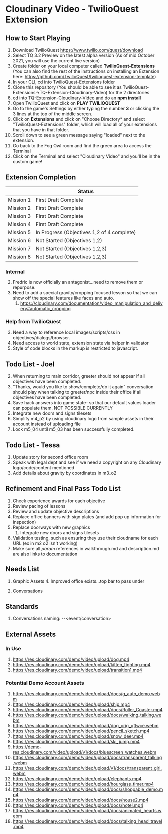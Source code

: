 # Cloudinary Video - TwilioQuest Extension

## How to Start Playing

1. Download TwilioQuest https://www.twilio.com/quest/download
2. Select TQ 3.2 Preview on the latest alpha version (As of mid October 2021, you will use the current live version)
3. Create folder on your local computer called **TwilioQuest-Extensions** (You can also find the rest of the instructions on installing an Extension here: https://github.com/TwilioQuest/twilioquest-extension-template)
4. In your CLI, cd into TwilioQuest-Extensions folder
5. Clone this repository (You should be able to see it as TwilioQuest-Extensions->TQ-Extension-Cloudinary-Video) for the 2 directories
6. cd into TQ-Extension-Cloudinary-Video and do an **npm install**
7. Open TwilioQuest and click on **PLAY TWILIOQUEST**
8. Go to the game's Settings by either typing the number **3** or clicking the 3 lines at the top of the middle screen.
9. Click on **Extensions** and click on "Choose Directory* and select "TwilioQuest-Extensions" folder, which will load all of your extensions that you have in that folder.
10. Scroll down to see a green message saying "loaded" next to the extension.
11. Go back to the Fog Owl room and find the green area to access the Terminal
12. Click on the Terminal and select "Cloudinary Video" and you'll be in the custom game!

## Extension Completion

|  | Status |
| --- | --- |
|Mission 1|First Draft Complete|
|Mission 2|First Draft Complete|
|Mission 3|First Draft Complete|
|Mission 4|First Draft Complete|
|Mission 5|In Progress (Objectives 1,2 of 4 complete)|
|Mission 6|Not Started (Objectives 1,2)|
|Mission 7|Not Started (Objectives 1,2,3)|
|Mission 8|Not Started (Objectives 1,2,3)|


### Internal
2. Fredric is now officially an antagonist...need to remove them or repurpose.
3. Need to add a special gravity/cropping focused lesson so that we can show off the special features like faces and auto.
   1. https://cloudinary.com/documentation/video_manipulation_and_delivery#automatic_cropping
### Help from TwilioQuest
3. Need a way to reference local images/scripts/css in objectives/dialogs/browser.
4. Need access to world state, extension state via helper in validator
5. Style of code blocks in the markup is restricted to javascript.

## Todo List - Joel
2. When returning to main corridor, greeter should not appear if all objectives have been completed.
3. "Thanks, would you like to show/complete/do it again" conversation should play when talking to greeter/npc inside their office if all objectives have been completed.
4. Save hack answers into game state- so that our default values loader can populate them. NOT POSSIBLE CURRENTLY
5. Integrate new doors and signs tilesets
6. Simplify m4_o2 by using cloudinary logo from sample assets in their account instead of uploading file 
7. Lock m5_04 until m5_03 has been successfully completed.

## Todo List - Tessa
1. Update story for second office room
2. Speak with legal dept and see if we need a copyright on any Cloudinary logo/code/content mentioned
3. Add details about gravity by coordinates in m3_o2

## Refinement and Final Pass Todo List
1. Check experience awards for each objective
2. Review pacing of lessons
3. Review and update objective descriptions
4. Replace office banners with sign plates (and add pop up information for inspection)
5. Replace doorways with new graphics
    1. Integrate new doors and signs tilesets
6. Validation testing, such as ensuring they use their cloudname for each URL (ex in m2 o2 isn't working)
7. Make sure all _param_ references in walkthrough.md and description.md are also links to documentation

## Needs List
1. Graphic Assets
    4. Improved office exists...top bar to pass under
      
1. Conversations

## Standards
1. Conversations naming: <mission>-<actor>-<event/conversation>


## External Assets

### In Use
1. https://res.cloudinary.com/demo/video/upload/dog.mp4
2. https://res.cloudinary.com/demo/video/upload/kitten_fighting.mp4
1. https://res.cloudinary.com/demo/video/upload/transition1.mp4 

### Potential Demo Account Assets
1. https://res.cloudinary.com/demo/video/upload/docs/g_auto_demo.webm
1. https://res.cloudinary.com/demo/video/upload/ship.mp4
1. https://res.cloudinary.com/demo/video/upload/docs/Roller_Coaster.mp4
1. https://res.cloudinary.com/demo/video/upload/docs/walking_talking.webm
1. https://res.cloudinary.com/demo/video/upload/dog_orig_qflwce.webm
1. https://res.cloudinary.com/demo/video/upload/pencil_sketch.mp4
1. https://res.cloudinary.com/demo/video/upload/snow_deer.mp4
1. https://res.cloudinary.com/demo/video/upload/ski_jump.mp4
1. https://demo-res.cloudinary.com/video/upload/v1/docs/bluescreen_watches.webm
1. https://res.cloudinary.com/demo/video/upload/docs/transparent_talking.webm
1. https://res.cloudinary.com/demo/video/upload/v1/docs/transparent_girl.webm
1. https://res.cloudinary.com/demo/video/upload/elephants.mp4
1. https://res.cloudinary.com/demo/video/upload/hourglass_timer.mp4
1. https://res.cloudinary.com/demo/video/upload/docs/shoppable_demo.mp4
1. https://res.cloudinary.com/demo/video/upload/docs/house2.mp4
1. https://res.cloudinary.com/demo/video/upload/docs/hotel.mp4
1. https://res.cloudinary.com/demo/video/upload/docs/animated_hearts.webm
1. https://res.cloudinary.com/demo/video/upload/docs/talking_head_travel.mp4

